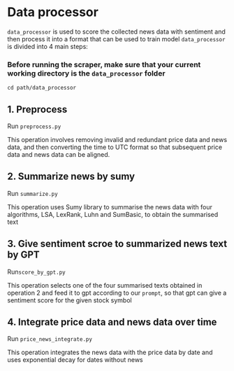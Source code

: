 # Data processor
`data_processor` is used to score the collected news data with sentiment and then process it into a format that can be used to train model
`data_processor` is divided into 4 main steps:
### Before running the scraper, make sure that your current working directory is the `data_processor` folder
`cd path/data_processor`
## 1. Preprocess
Run `preprocess.py`

This operation involves removing invalid and redundant price data and news data, and then converting the time to UTC format so that subsequent price data and news data can be aligned.
## 2. Summarize news by sumy
Run `summarize.py`

This operation uses Sumy library to summarise the news data with four algorithms, LSA, LexRank, Luhn and SumBasic, to obtain the summarised text
## 3. Give sentiment scroe to summarized news text by GPT
Run`score_by_gpt.py`

This operation selects one of the four summarised texts obtained in operation 2 and feed it to gpt according to our `prompt`, so that gpt can give a sentiment score for the given stock symbol
## 4. Integrate price data and news data over time
Run `price_news_integrate.py`

This operation integrates the news data with the price data by date and uses exponential decay for dates without news
